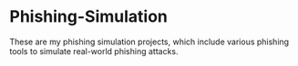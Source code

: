 # Phishing-Simulation
These are my phishing simulation projects, which include various phishing tools to simulate real-world phishing attacks.  
